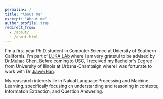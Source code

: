 ```yaml
---
permalink: /
title: "About me"
excerpt: "About me"
author_profile: true
redirect_from: 
  - /about/
  - /about.html
---
```


I'm a first-year Ph.D. student in Computer Science at Uniersity of Southern California. I'm part of [LUKA LAb](https://luka-group.github.io/) where I am very grateful to be advised by Dr.[Muhao Chen](https://muhaochen.github.io/). Before coming to USC, I received my Bachelor's Degree from University of Illinois at Urbana-Champaign where I was fortunate to work with Dr.[Jiawei Han](http://hanj.cs.illinois.edu/).

My reasearch interests lie in Natual Language Processing and Machine Learning, specifically focusing on understanding and reasoning in contexts; Information Extraction; and Question Answering.

<!-- Selected Publications
======
- [__Ultra-fine Entity Typing with Indirect Supervision from Natural Language Inference__](https://direct.mit.edu/tacl/article/doi/10.1162/tacl_a_00479/111220/Ultra-fine-Entity-Typing-with-Indirect-Supervision)  <br>
Bangzheng Li, Wenpeng Yin and Muhao Chen
<i>Transactions of the Association for Computational Linguistics 2022</i>__TACL 2022__.
[code](https://github.com/luka-group/lite) -->